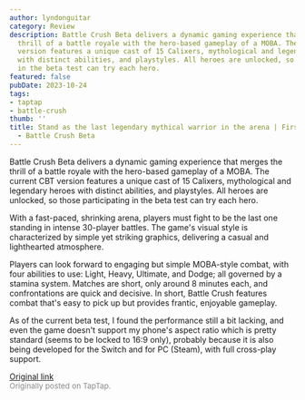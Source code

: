 ```yaml
---
author: lyndonguitar
category: Review
description: Battle Crush Beta delivers a dynamic gaming experience that merges the
  thrill of a battle royale with the hero-based gameplay of a MOBA. The current CBT
  version features a unique cast of 15 Calixers, mythological and legendary heroes
  with distinct abilities, and playstyles. All heroes are unlocked, so those participating
  in the beta test can try each hero.
featured: false
pubDate: 2023-10-24
tags:
- taptap
- battle-crush
thumb: ''
title: Stand as the last legendary mythical warrior in the arena | First Impressions
  - Battle Crush Beta
---
```


Battle Crush Beta delivers a dynamic gaming experience that merges the thrill of a battle royale with the hero-based gameplay of a MOBA. The current CBT version features a unique cast of 15 Calixers, mythological and legendary heroes with distinct abilities, and playstyles. All heroes are unlocked, so those participating in the beta test can try each hero.

With a fast-paced, shrinking arena, players must fight to be the last one standing in intense 30-player battles. The game's visual style is characterized by simple yet striking graphics, delivering a casual and lighthearted atmosphere.

Players can look forward to engaging but simple MOBA-style combat, with four abilities to use: Light, Heavy, Ultimate, and Dodge; all governed by a stamina system. Matches are short, only around 8 minutes each, and confrontations are quick and decisive. In short, Battle Crush features combat that's easy to pick up but provides frantic, enjoyable gameplay.

As of the current beta test, I found the performance still a bit lacking, and even the game doesn't support my phone's aspect ratio which is pretty standard (seems to be locked to 16:9 only), probably because it is also being developed for the Switch and for PC (Steam), with full cross-play support.

[Original link](https://www.taptap.io/post/6468569)<br><span style="font-size: 0.95em; color: #888;">Originally posted on TapTap.</span>